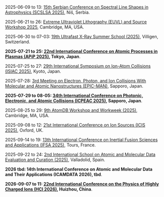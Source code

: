 2025-06-09 to 13: [15th Serbian Conference on Spectral Line Shapes in Astrophysics (SCSLSA 2025)](http://servo.aob.rs/scslsa/ "SCSLSA 2025 focuses on spectral line shapes in astrophysics, covering plasma diagnostics, radiative transfer, and line broadening. Topics include stellar atmospheres, interstellar media, and applications in astrophysical modeling, emphasizing spectroscopic analysis of plasmas."), Niš, Serbia.

2025-06-21 to 26: [Extreme Ultraviolet Lithography (EUVL) and Source Workshop 2025](https://euvlitho.com "This workshop focuses on extreme ultraviolet lithography, covering plasma-based EUV sources, optics, and patterning. Topics include high-power plasma generation, source stability, and applications in semiconductor manufacturing, emphasizing advancements in plasma-driven lithography technologies."), Cambridge, MA, USA.

2025-06-30 to 07-03: [19th Ultrafast X-Ray Summer School (2025)](https://indico.psi.ch/event/17172/ "This summer school focuses on ultrafast X-ray science, covering X-ray free-electron lasers, time-resolved spectroscopy, and plasma interactions. Topics include ultrafast dynamics, structural biology, and applications in materials science, emphasizing experimental and computational X-ray techniques."), Villigen, Switzerland.

**2025-07-21 to 25: [22nd International Conference on Atomic Processes in Plasmas (APiP 2025)](https://yebisu.ils.uec.ac.jp/apip2025/ "APiP 2025 focuses on atomic processes in plasmas, covering ionization, recombination, and spectral modeling. Topics include plasma diagnostics, astrophysical plasmas, and applications in fusion and materials processing, emphasizing atomic physics in plasma environments."), Tokyo, Japan**.

2025-07-25 to 27: [29th International Symposium on Ion-Atom Collisions (ISIAC 2025)](https://ion-beam.jp/isiac2025/ "ISIAC 2025 focuses on ion-atom collisions, covering charge transfer, ionization, and scattering processes. Topics include plasma diagnostics, astrophysical applications, and materials analysis, emphasizing experimental and theoretical studies of ion-atom interaction dynamics in plasmas."), Kyoto, Japan.

2025-07-28: [3rd Meeting on Electron, Photon, and Ion Collisions With Molecular and Atomic Nanostructures (EPIC-MAN)](https://epic-man3.sciencesconf.org "EPIC-MAN 2025 focuses on electron, photon, and ion collisions with nanostructures, covering scattering, excitation, and ionization processes. Topics include nanoscale plasma interactions, applications in materials science and nanotechnology, emphasizing experimental and theoretical collision dynamics."), Sapporo, Japan.

**2025-07-29 to 08-05: [34th International Conference on Photonic, Electronic, and Atomic Collisions (ICPEAC 2025)](https://icpeac2025.jp "ICPEAC 2025 focuses on photonic, electronic, and atomic collisions, covering scattering, ionization, and plasma interactions. Topics include laser-induced processes, astrophysical applications, and materials analysis, emphasizing experimental and theoretical collision dynamics in plasmas."), Sapporo, Japan**.

2025-08-25 to 29: [9th AtomDB Workshop and Workweek (2025)](https://etix.com/ticket/p/63582623/ "The AtomDB workshop focuses on atomic databases for plasmas, covering spectral modeling, ionization, and recombination data. Topics include applications in astrophysical plasmas, fusion research, and plasma diagnostics, emphasizing computational tools for accurate atomic data in plasma simulations."), Cambridge, MA, USA.

2025-09-08 to 12: [21st International Conference on Ion Sources (ICIS 2025)](https://indico.stfc.ac.uk/event/1192/ "ICIS 2025 focuses on ion sources, covering ion beam production, plasma-based sources, and beam diagnostics. Topics include applications in particle accelerators, fusion research, and materials analysis, emphasizing advancements in ion source technology for plasma and atomic physics."), Oxford, UK.

2025-09-14 to 19: [13th International Conference on Inertial Fusion Sciences and Applications (IFSA 2025)](https://ifsa2025.org "IFSA 2025 focuses on inertial fusion, covering laser-driven fusion, plasma compression, and ignition physics. Topics include applications in fusion energy, high-energy-density physics, and astrophysics, emphasizing experimental and computational advances in inertial confinement fusion."), Tours, France.

2025-09-22 to 24: [2nd International School on Atomic and Molecular Data Evaluation and Curation (2025)](https://eventos.uva.es/129130/detail/2nd-international-school-on-atomic-and-molecular-data-evaluation-and-curation.html "This school focuses on atomic and molecular data curation, covering spectral databases, collision data, and plasma modeling. Topics include applications in astrophysics, fusion, and plasma diagnostics, emphasizing computational and experimental methods for accurate data evaluation."), Valladolid, Spain.

**2026 tbd: 14th International Conference on Atomic and Molecular Data and Their Applications (ICAMDATA 2026), tbd**.

**2026-09-07 to 11: [22nd International Conference on the Physics of Highly Charged Ions (HCI 2026)](https://indico.impcas.ac.cn/event/75/ "HCI 2026 explores highly charged ions, covering atomic collisions, spectroscopy, and plasma interactions. Topics include applications in astrophysics, fusion plasmas, and materials science, emphasizing experimental and theoretical studies of highly charged ion dynamics."), Huizhou, China**.

